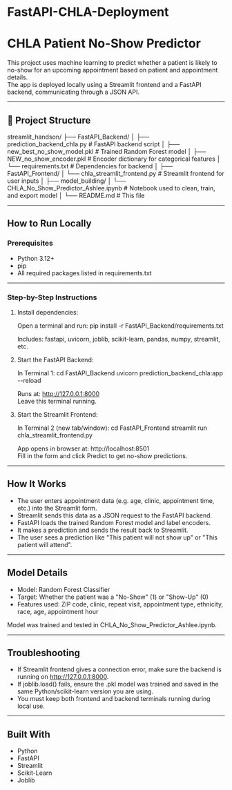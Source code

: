 # FastAPI-CHLA-Deployment
# CHLA Patient No-Show Predictor

This project uses machine learning to predict whether a patient is likely to no-show for an upcoming appointment based on patient and appointment details.  
The app is deployed locally using a Streamlit frontend and a FastAPI backend, communicating through a JSON API.

---

## 📁 Project Structure

streamlit_handson/
├── FastAPI_Backend/
│   ├── prediction_backend_chla.py         # FastAPI backend script
│   ├── new_best_no_show_model.pkl         # Trained Random Forest model
│   ├── NEW_no_show_encoder.pkl            # Encoder dictionary for categorical features
│   └── requirements.txt                   # Dependencies for backend
│
├── FastAPI_Frontend/
│   └── chla_streamlit_frontend.py         # Streamlit frontend for user inputs
│
├── model_building/
│   └── CHLA_No_Show_Predictor_Ashlee.ipynb  # Notebook used to clean, train, and export model
│
└── README.md                              # This file

---

##  How to Run Locally

###  Prerequisites
- Python 3.12+
- pip
- All required packages listed in requirements.txt

---

###  Step-by-Step Instructions

1. Install dependencies:

   Open a terminal and run:
   pip install -r FastAPI_Backend/requirements.txt

   Includes: fastapi, uvicorn, joblib, scikit-learn, pandas, numpy, streamlit, etc.

2. Start the FastAPI Backend:

   In Terminal 1:
   cd FastAPI_Backend
   uvicorn prediction_backend_chla:app --reload

   Runs at: http://127.0.0.1:8000  
   Leave this terminal running.

3. Start the Streamlit Frontend:

   In Terminal 2 (new tab/window):
   cd FastAPI_Frontend
   streamlit run chla_streamlit_frontend.py

   App opens in browser at: http://localhost:8501  
   Fill in the form and click Predict to get no-show predictions.

---

## How It Works

- The user enters appointment data (e.g. age, clinic, appointment time, etc.) into the Streamlit form.
- Streamlit sends this data as a JSON request to the FastAPI backend.
- FastAPI loads the trained Random Forest model and label encoders.
- It makes a prediction and sends the result back to Streamlit.
- The user sees a prediction like "This patient will not show up" or "This patient will attend".

---

## Model Details

- Model: Random Forest Classifier
- Target: Whether the patient was a "No-Show" (1) or "Show-Up" (0)
- Features used: ZIP code, clinic, repeat visit, appointment type, ethnicity, race, age, appointment hour

Model was trained and tested in CHLA_No_Show_Predictor_Ashlee.ipynb.

---

## Troubleshooting

- If Streamlit frontend gives a connection error, make sure the backend is running on http://127.0.0.1:8000.
- If joblib.load() fails, ensure the .pkl model was trained and saved in the same Python/scikit-learn version you are using.
- You must keep both frontend and backend terminals running during local use.

---

## Built With

- Python
- FastAPI
- Streamlit
- Scikit-Learn
- Joblib
